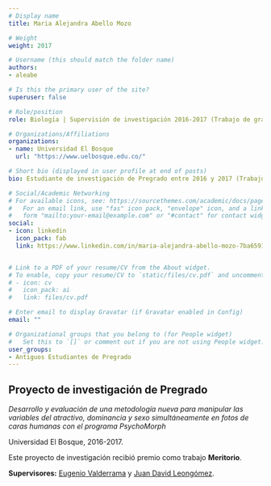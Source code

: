 ```yaml
---
# Display name
title: Maria Alejandra Abello Mozo

# Weight
weight: 2017

# Username (this should match the folder name)
authors:
- aleabe

# Is this the primary user of the site?
superuser: false

# Role/position
role: Biología | Supervisión de investigación 2016-2017 (Trabajo de grado meritorio)

# Organizations/Affiliations
organizations:
- name: Universidad El Bosque
  url: "https://www.uelbosque.edu.co/"

# Short bio (displayed in user profile at end of posts)
bio: Estudiante de investigación de Pregrado entre 2016 y 2017 (Trabajo de grado meritorio).

# Social/Academic Networking
# For available icons, see: https://sourcethemes.com/academic/docs/page-builder/#icons
#   For an email link, use "fas" icon pack, "envelope" icon, and a link in the
#   form "mailto:your-email@example.com" or "#contact" for contact widget.
social:
- icon: linkedin
  icon_pack: fab
  link: https://www.linkedin.com/in/maria-alejandra-abello-mozo-7ba659181/


# Link to a PDF of your resume/CV from the About widget.
# To enable, copy your resume/CV to `static/files/cv.pdf` and uncomment the lines below.
# - icon: cv
#   icon_pack: ai
#   link: files/cv.pdf

# Enter email to display Gravatar (if Gravatar enabled in Config)
email: ""

# Organizational groups that you belong to (for People widget)
#   Set this to `[]` or comment out if you are not using People widget.
user_groups:
- Antiguos Estudiantes de Pregrado
---
```


## **Proyecto de investigación de Pregrado**  

*Desarrollo y evaluación de una metodología nueva para manipular las variables del atractivo, dominancia y sexo simultáneamente en fotos de caras humanas con el programa PsychoMorph*

Universidad El Bosque, 2016-2017.

Este proyecto de investigación recibió premio como trabajo **Meritorio**.

**Supervisores:** [Eugenio Valderrama](/es/author/eugenio-valderrama/) y [Juan David Leongómez](/es/#about).
